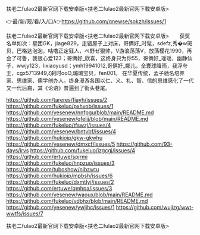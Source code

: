 扶老二fulao2最新官网下载安卓版<扶老二fulao2最新官网下载安卓版>

👉最/新/观/看/入/口/👉https://github.com/qnewse/sokzh/issues/1

扶老二fulao2最新官网下载安卓版<扶老二fulao2最新官网下载安卓版>　　获奖名单如次：星团GK，jiage829，走错屋子上对床，哥俩好_时髦，sdefz,秀�w斑贝，巴格达泡泡，咕噜正定狂人，ぺ野ゼ狠帅，V游浪荡荡V，放荡樱花1990，再会了可鲁，我很心爱123；哥俩好_欣喜，这终身只为你55，哥俩好_瑶瑶，幽静仙子，wwjy123，lixiaoyusd；ymh19941012,哥俩好_娜儿，全寰球降雨，我浮夸王，cgx5713949,ζ刹时oοΟ,璐璐宝贝，fen001。
在华夏传统，孟子驰名培养家、思维家、儒学创办人。终身漫游各国以仁、义、礼、智、信的思维感化了一代又一代后裔，其《论语》普遍到了街头巷尾。


https://github.com/tareres/fiayh/issues/2
https://github.com/fukeluo/pxhvob/issues/1
https://github.com/yesenew/nnfpgu/blob/main/README.md
https://github.com/yesenew/qfeljj/blob/main/README.md
https://github.com/fukeluo/tfswzj/issues/4
https://github.com/yesenew/bntvbf/issues/4
https://github.com/hukioip/gkw-gkwhu
https://github.com/yesenew/dmxcf/issues/5
https://github.com/93-days/irvs
https://github.com/fukeluo/izgcgj/issues/4
https://github.com/ertuwe/spjrmi
https://github.com/fukeluo/hnpzuo/issues/3
https://github.com/tuboshow/nibzwtu
https://github.com/hukioip/mpbsh/issues/6
https://github.com/fukeluo/dxmtlyj/issues/2
https://github.com/ertuwe/qmhpa/issues/3
https://github.com/yesenew/waoux/blob/main/README.md
https://github.com/fukeluo/vdbhx/blob/main/README.md
https://github.com/yesenew/ywjjhc/issues/1
https://github.com/wujizg/wwt-wwtfs/issues/7

扶老二fulao2最新官网下载安卓版&lt;扶老二fulao2最新官网下载安卓版>
